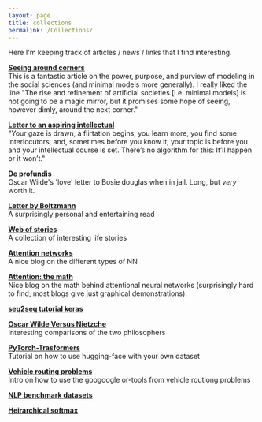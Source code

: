 ```yaml
---
layout: page
title: collections
permalink: /Collections/
---
```


Here I'm keeping track of articles / news / links that I find interesting.

[**Seeing around corners**](https://www.theatlantic.com/magazine/archive/2002/04/seeing-around-corners/302471/) <br/>
This is a fantastic article on the power, purpose, and purview of modeling in the social sciences (and minimal models more generally). I really liked the line "The rise and refinement of artificial societies [i.e. minimal models] is not going to be a magic mirror, but it promises some hope of seeing, however dimly, around the next corner."


[**Letter to an aspiring intellectual**](https://www.firstthings.com/article/2018/05/letter-to-an-aspiring-intellectual) <br/>
"Your gaze is drawn, a flirtation begins, you learn more, you find some interlocutors, and, sometimes before you know it, your topic is before you and your intellectual course is set. There’s no algorithm for this: It’ll happen or it won’t."


[**De profundis**](https://www.gutenberg.org/files/921/921-h/921-h.htm) <br/> Oscar Wilde's 'love' letter to Bosie douglas when in jail. Long, but _very_ worth it.

[**Letter by Boltzmann**](https://homepage.univie.ac.at/Walter.Kutschera/Boltzmann_Reise%20ins%20Eldorado_English%20translation.pdf) <br/> A surprisingly personal and entertaining read


[**Web of stories**](https://www.webofstories.com/) <br/> A collection of interesting life stories

[**Attention networks**](https://skymind.ai/wiki/attention-mechanism-memory-network#rnn) <br/> A nice blog on the different types of NN


[**Attention: the math**](https://srome.github.io/Understanding-Attention-in-Neural-Networks-Mathematically/) <br/>  Nice blog on the math behind attentional neural networks (surprisingly hard to find; most blogs give just graphical demonstrations).

[**seq2seq tutorial keras**](https://machinelearningmastery.com/encoder-decoder-attention-sequence-to-sequence-prediction-keras/) 

[**Oscar Wilde Versus Nietzche**](https://philosophynow.org/issues/94/The_Twin_Souls_of_Oscar_Wilde_and_Friedrich_Nietzsche) <br/> Interesting comparisons of the two philosophers


[**PyTorch-Trasformers**](https://medium.com/@nikhil.utane/running-pytorch-transformers-on-custom-datasets-717fd9e10fe2) <br/> Tutorial on how to use hugging-face with your own dataset


[**Vehicle routing problems**](https://developers.google.com/optimization/routing) <br/> Intro on how to use the googoogle or-tools from vehicle routiong problems


[**NLP benchmark datasets**](https://machinelearningmastery.com/datasets-natural-language-processing/) 

[**Heirarchical softmax**](https://yinwenpeng.wordpress.com/2013/09/26/hierarchical-softmax-in-neural-network-language-model/) 
